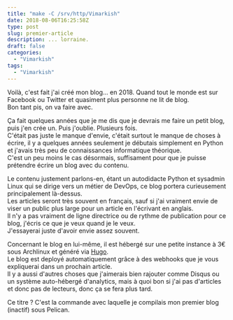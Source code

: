 ```yaml
---
title: "make -C /srv/http/Vimarkish"
date: 2018-08-06T16:25:58Z
type: post
slug: premier-article
description: ... lorraine.
draft: false
categories:
  - "Vimarkish"
tags:
  - "Vimarkish"
---
```


Voilà, c'est fait j'ai créé mon blog... en 2018. Quand tout le monde est sur Facebook ou Twitter et quasiment plus personne ne lit de blog.  
Bon tant pis, on va faire avec.


<!--more-->

Ça fait quelques années que je me dis que je devrais me faire un petit blog, puis j'en crée un. Puis j'oublie. Plusieurs fois.  
C'était pas juste le manque d'envie, c'était surtout le manque de choses à écrire, il y a quelques années seulement je débutais simplement en Python et j'avais très peu de connaissances informatique théorique.  
C'est un peu moins le cas désormais, suffisament pour que je puisse prétendre écrire un blog avec du contenu.  

Le contenu justement parlons-en, étant un autodidacte Python et sysadmin Linux qui se dirige vers un métier de DevOps, ce blog portera curieusement principalement là-dessus.  
Les articles seront très souvent en français, sauf si j'ai vraiment envie de viser un public plus large pour un article en l'écrivant en anglais.  
Il n'y a pas vraiment de ligne directrice ou de rythme de publication pour ce blog, j'écris ce que je veux quand je le veux.  
J'essayerai juste d'avoir envie assez souvent.

Concernant le blog en lui-même, il est hébergé sur une petite instance à 3€ sous Archlinux et généré via [Hugo](https://gohugo.io).  
Le blog est deployé automatiquement grâce à des webhooks que je vous expliquerai dans un prochain article.  
Il y a aussi d'autres choses que j'aimerais bien rajouter comme Disqus ou un système auto-hébergé d'analytics, mais à quoi bon si j'ai pas d'articles et donc pas de lecteurs, donc ça se fera plus tard.  

Ce titre ? C'est la commande avec laquelle je compilais mon premier blog (inactif) sous Pelican.